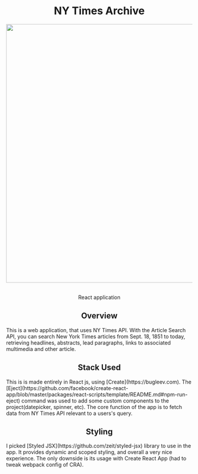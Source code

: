 <div align="center">
<h1>NY Times Archive</h1>
      <img width="700" heigth="400" src="https://bugleev.com/resources/images/nytimes.jpg">
   <br>
  <br>
  <p>
   React application
  </p>
</div>

<h2 align="center">Overview</h2>
This is a web application, that uses NY Times API. With the Article Search API, you can search New York Times articles from Sept. 18, 1851 to today, retrieving headlines, abstracts, lead paragraphs, links to associated multimedia and other article.

<h2 align="center">Stack Used</h2>
This is is made entirely in React js, using [Create](https://bugleev.com). The [Eject](https://github.com/facebook/create-react-app/blob/master/packages/react-scripts/template/README.md#npm-run-eject) command was used to add some custom components to the project(datepicker, spinner, etc). The core function of the app is to fetch data from NY Times API relevant to a users's query.
<h2 align="center">Styling</h2>
I picked [Styled JSX](https://github.com/zeit/styled-jsx) library to use in the app. It provides dynamic and scoped styling, and overall a very nice experience. The only downside is its usage with Create React App (had to tweak webpack config of CRA).
